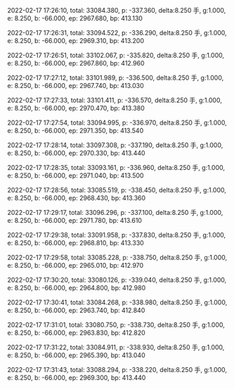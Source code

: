2022-02-17 17:26:10, total: 33084.380, p: -337.360, delta:8.250 手, g:1.000, e: 8.250, b: -66.000, ep: 2967.680, bp: 413.130

2022-02-17 17:26:31, total: 33094.522, p: -336.290, delta:8.250 手, g:1.000, e: 8.250, b: -66.000, ep: 2969.310, bp: 413.200

2022-02-17 17:26:51, total: 33102.067, p: -335.820, delta:8.250 手, g:1.000, e: 8.250, b: -66.000, ep: 2967.860, bp: 412.960

2022-02-17 17:27:12, total: 33101.989, p: -336.500, delta:8.250 手, g:1.000, e: 8.250, b: -66.000, ep: 2967.740, bp: 413.030

2022-02-17 17:27:33, total: 33101.411, p: -336.570, delta:8.250 手, g:1.000, e: 8.250, b: -66.000, ep: 2970.470, bp: 413.380

2022-02-17 17:27:54, total: 33094.995, p: -336.970, delta:8.250 手, g:1.000, e: 8.250, b: -66.000, ep: 2971.350, bp: 413.540

2022-02-17 17:28:14, total: 33097.308, p: -337.190, delta:8.250 手, g:1.000, e: 8.250, b: -66.000, ep: 2970.330, bp: 413.440

2022-02-17 17:28:35, total: 33093.161, p: -336.960, delta:8.250 手, g:1.000, e: 8.250, b: -66.000, ep: 2971.040, bp: 413.500

2022-02-17 17:28:56, total: 33085.519, p: -338.450, delta:8.250 手, g:1.000, e: 8.250, b: -66.000, ep: 2968.430, bp: 413.360

2022-02-17 17:29:17, total: 33096.296, p: -337.100, delta:8.250 手, g:1.000, e: 8.250, b: -66.000, ep: 2971.780, bp: 413.610

2022-02-17 17:29:38, total: 33091.958, p: -337.830, delta:8.250 手, g:1.000, e: 8.250, b: -66.000, ep: 2968.810, bp: 413.330

2022-02-17 17:29:58, total: 33085.228, p: -338.750, delta:8.250 手, g:1.000, e: 8.250, b: -66.000, ep: 2965.010, bp: 412.970

2022-02-17 17:30:20, total: 33080.126, p: -339.040, delta:8.250 手, g:1.000, e: 8.250, b: -66.000, ep: 2964.800, bp: 412.980

2022-02-17 17:30:41, total: 33084.268, p: -338.980, delta:8.250 手, g:1.000, e: 8.250, b: -66.000, ep: 2963.740, bp: 412.840

2022-02-17 17:31:01, total: 33080.750, p: -338.730, delta:8.250 手, g:1.000, e: 8.250, b: -66.000, ep: 2963.830, bp: 412.820

2022-02-17 17:31:22, total: 33084.911, p: -338.930, delta:8.250 手, g:1.000, e: 8.250, b: -66.000, ep: 2965.390, bp: 413.040

2022-02-17 17:31:43, total: 33088.294, p: -338.220, delta:8.250 手, g:1.000, e: 8.250, b: -66.000, ep: 2969.300, bp: 413.440